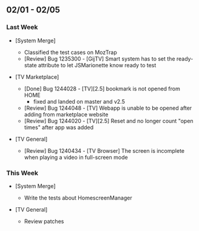 ## 02/01 - 02/05 ##

### Last Week ###

* [System Merge]
    - Classified the test cases on MozTrap
    - [Review] Bug 1235300 - [GijTV] Smart system has to set the ready-state attribute to let JSMarionette know ready to test

* [TV Marketplace]
    - [Done] Bug 1244028 - [TV][2.5] bookmark is not opened from HOME
        - fixed and landed on master and v2.5
    - [Review] Bug 1244048 - [TV] Webapp is unable to be opened after adding from marketplace website
    - [Review] Bug 1244020 - [TV][2.5] Reset and no longer count "open times" after app was added

* [TV General]
    - [Review] Bug 1240434 - [TV Browser] The screen is incomplete when playing a video in full-screen mode

### This Week ###

* [System Merge]
    - Write the tests about HomescreenManager

* [TV General]
    - Review patches
